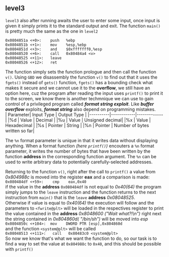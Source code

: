 ## level3
`level3` also after running awaits the user to enter some input, once input is given it simply prints it to the standard output and exit. The function `main()` 
is pretty much the same as the one in `level2`
```
0x0804851a <+0>:	push   %ebp
0x0804851b <+1>:	mov    %esp,%ebp
0x0804851d <+3>:	and    $0xfffffff0,%esp
0x08048520 <+6>:	call   0x80484a4 <v>
0x08048525 <+11>:	leave
0x08048526 <+12>:	ret
```
The function simply sets the function prologue and then call the function `v()`.
Using `GBD` we disassembly the function `v()` to find out that it uses the `fgets()` instead of `gets()` function, `fgets()` has a bounding check what makes it secure
and we cannot use it to the __overflow__, we still have an option here, cuz the program after reading the input uses `printf()` to print it to the screen, we know there
is another techmnique we can use to gain control of a privileged program called __*format string exploit*__. Like __*buffer overflow*__ exploits, __*format string*__
also depend on programming mistakes. <br>
| Parameter| Input Type | Output Type |
|----------|------------|-------------|
|%d        | Value      | Decimal     |
|%u        | Value      | Unsigned decimal|
|%x        | Value      | Hexadecimal |
|%s        | Pointer    | String      |
|%n        | Pointer    | Number of bytes written so far|

The `%n` format parameter is unique in that it writes data without displaying anything. When a format function *(here `printf()`)* encouters a `%n` format parameter, it writes
the number of bytes that have been written by the function __address__ in the corresponding function argument.
 The `%n` can be used to write arbitrary data to potentially carefully-selected addresses.

Returning to the function `v()`, right after the call to `printf()` a value from *0x804988c* is moved into the register __eax__ and a comparison is
made:<br> `0x080484df <+59>:	cmp    eax,0x40`<br> if the value in the __address__ `0x080484df` is not equal to *0x40(64)* the program simply jumps to the `leave`
instruction and the function returns to the next instruction from `main()` that is the `leave` __address__ *0x08048525*.<br>Otherwise if value is equal to *0x40(64)* the execution will follow and the parameters to `<fwrite@plt>` will be loaded in the respectives register to print the value contained in the __address__ *0x8048600 ("Wait what?!\n")* right next the string contained in *0x804860d( "/bin/sh")* will be moved into *esp* <br> `0x0804850c <+104>:	mov    DWORD PTR [esp],0x804860d` <br> and the function `<system@plt>` will be called<br> `0x08048513 <+111>:	call   0x80483c0 <system@plt>` <br>So now we know that's what we want the function to do, so our task is to find a way to set the value at `0x804988c` to `0x40`, and this should be possible with `printf()`
